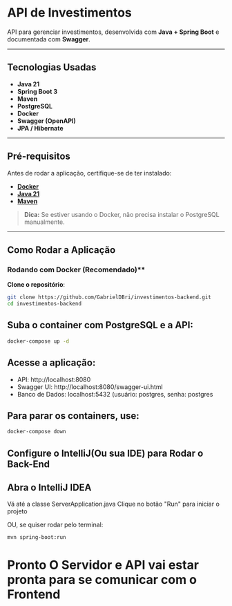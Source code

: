 # API de Investimentos

API para gerenciar investimentos, desenvolvida com **Java + Spring Boot** e documentada com **Swagger**.

---

## Tecnologias Usadas
- **Java 21**
- **Spring Boot 3**
- **Maven**
- **PostgreSQL**
- **Docker**
- **Swagger (OpenAPI)**
- **JPA / Hibernate**

---

## Pré-requisitos
Antes de rodar a aplicação, certifique-se de ter instalado:

- **[Docker](https://www.docker.com/)**
- **[Java 21](https://www.oracle.com/java/technologies/downloads/#jdk21-windows)**
- **[Maven](https://maven.apache.org/download.cgi)**

>  **Dica:** Se estiver usando o Docker, não precisa instalar o PostgreSQL manualmente.

---

## Como Rodar a Aplicação

### Rodando com Docker (Recomendado)**
**Clone o repositório**:
```sh
git clone https://github.com/GabrielDBri/investimentos-backend.git
cd investimentos-backend
```
## Suba o container com PostgreSQL e a API:
```sh
docker-compose up -d
```

## Acesse a aplicação:

 - API: http://localhost:8080
 - Swagger UI: http://localhost:8080/swagger-ui.html
 - Banco de Dados: localhost:5432 (usuário: postgres, senha: postgres
  
 ## Para parar os containers, use:
```sh 
docker-compose down
```

## Configure o IntelliJ(Ou sua IDE) para Rodar o Back-End

## Abra o IntelliJ IDEA
 Vá até a classe ServerApplication.java
 Clique no botão "Run" para iniciar o projeto

 OU, se quiser rodar pelo terminal:
```sh
mvn spring-boot:run

```

# Pronto O Servidor e API vai estar pronta para se comunicar com o Frontend





